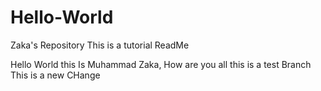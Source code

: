 # Hello-World
Zaka's Repository 
This is a tutorial ReadMe


Hello World this Is Muhammad Zaka, How are you all this is a test Branch
This is a new CHange 
